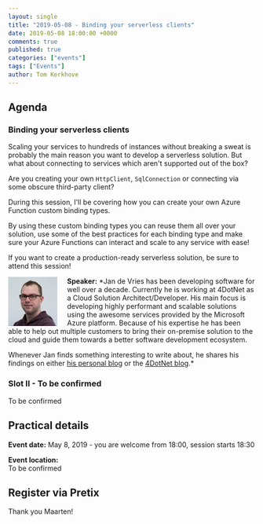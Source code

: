 ```yaml
---
layout: single
title: "2019-05-08 - Binding your serverless clients"
date: 2019-05-08 18:00:00 +0000
comments: true
published: true
categories: ["events"]
tags: ["Events"]
author: Tom Kerkhove
---
```


## Agenda

### Binding your serverless clients

Scaling your services to hundreds of instances without breaking a sweat is probably the main reason you want to develop a serverless solution. But what about connecting to services which aren't supported out of the box? 

Are you creating your own `HttpClient`, `SqlConnection` or connecting via some obscure third-party client?  

During this session, I'll be covering how you can create your own Azure Function custom binding types.

By using these custom binding types you can reuse them all over your solution, use some of the best practices for each binding type and make sure your Azure Functions can interact and scale to any service with ease!

If you want to create a production-ready serverless solution, be sure to attend this session!

<img src="/assets/media/speakers/jan-de-vries.jpg" alt="Jan de Vries" align="left" height="100" width="100" style="margin-right: 20px;">**Speaker:** *Jan de Vries has been developing software for well over a decade. Currently he is working at 4DotNet as a Cloud Solution Architect/Developer. His main focus is developing highly performant and scalable solutions using the awesome services provided by the Microsoft Azure platform. 
Because of his expertise he has been able to help out multiple customers to bring their on-premise solution to the cloud and guide them towards a better software development ecosystem.

Whenever Jan finds something interesting to write about, he shares his findings on either [his personal blog](https://jan-v.nl) or the [4DotNet blog](https://blogs.4dotnet.nl).*

### Slot II - To be confirmed
To be confirmed

## Practical details

**Event date:** May 8, 2019 - you are welcome from 18:00, session starts 18:30

**Event location:**<br />
To be confirmed

## Register via Pretix
Thank you Maarten!